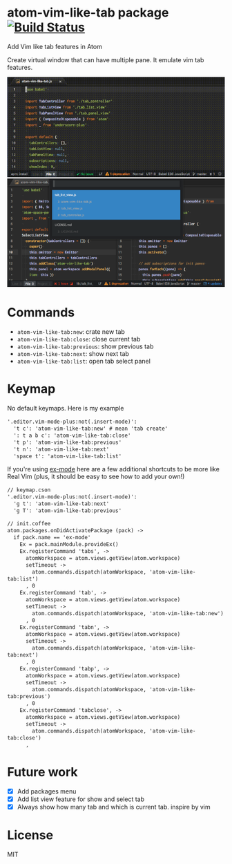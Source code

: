 # atom-vim-like-tab package [![Build Status](https://travis-ci.org/Kesin11/atom-vim-like-tab.svg?branch=master)](https://travis-ci.org/Kesin11/atom-vim-like-tab)

Add Vim like tab features in Atom

Create virtual window that can have multiple pane.
It emulate vim tab features.

![atom-vim-like-tab.gif](https://raw.githubusercontent.com/Kesin11/atom-vim-like-tab/images/images/atom-vim-like-tab1_2.gif)
![tab_list_view.png](https://raw.githubusercontent.com/Kesin11/atom-vim-like-tab/images/images/tab_list_view.png)

# Commands
- `atom-vim-like-tab:new`: crate new tab
- `atom-vim-like-tab:close`: close current tab
- `atom-vim-like-tab:previous`: show previous tab
- `atom-vim-like-tab:next`: show next tab
- `atom-vim-like-tab:list`: open tab select panel

# Keymap

No default keymaps.
Here is my example

```
'.editor.vim-mode-plus:not(.insert-mode)':
  't c': 'atom-vim-like-tab:new' # mean 'tab create'
  ': t a b c': 'atom-vim-like-tab:close'
  't p': 'atom-vim-like-tab:previous'
  't n': 'atom-vim-like-tab:next'
  'space t': 'atom-vim-like-tab:list'
```

If you're using [ex-mode](https://atom.io/packages/ex-mode) here are a few additional shortcuts to be more like Real Vim (plus, it should be easy to see how to add your own!)
```
// keymap.cson
'.editor.vim-mode-plus:not(.insert-mode)':
  'g t': 'atom-vim-like-tab:next'
  'g T': 'atom-vim-like-tab:previous'
```
```
// init.coffee
atom.packages.onDidActivatePackage (pack) ->
  if pack.name == 'ex-mode'
    Ex = pack.mainModule.provideEx()
    Ex.registerCommand 'tabs', ->
      atomWorkspace = atom.views.getView(atom.workspace)
      setTimeout ->
        atom.commands.dispatch(atomWorkspace, 'atom-vim-like-tab:list')
      , 0
    Ex.registerCommand 'tab', ->
      atomWorkspace = atom.views.getView(atom.workspace)
      setTimeout ->
        atom.commands.dispatch(atomWorkspace, 'atom-vim-like-tab:new')
      , 0
    Ex.registerCommand 'tabn', ->
      atomWorkspace = atom.views.getView(atom.workspace)
      setTimeout ->
        atom.commands.dispatch(atomWorkspace, 'atom-vim-like-tab:next')
      , 0
    Ex.registerCommand 'tabp', ->
      atomWorkspace = atom.views.getView(atom.workspace)
      setTimeout ->
        atom.commands.dispatch(atomWorkspace, 'atom-vim-like-tab:previous')
      , 0
    Ex.registerCommand 'tabclose', ->
      atomWorkspace = atom.views.getView(atom.workspace)
      setTimeout ->
        atom.commands.dispatch(atomWorkspace, 'atom-vim-like-tab:close')
      , 
```

# Future work
- [x] Add packages menu
- [x] Add list view feature for show and select tab
- [x] Always show how many tab and which is current tab. inspire by vim

# License
MIT
